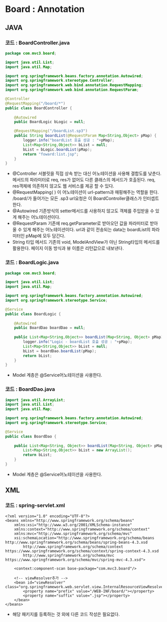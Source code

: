 # Board : Annotation

## JAVA

### 코드 : BoardController.java

```java
package com.mvc3.board;

import java.util.List;
import java.util.Map;

import org.springframework.beans.factory.annotation.Autowired;
import org.springframework.stereotype.Controller;
import org.springframework.web.bind.annotation.RequestMapping;
import org.springframework.web.bind.annotation.RequestParam;

@Controller
@RequestMapping("/board/*")
public class BoardController {
	
	@Autowired
	public BoardLogic bLogic = null;

	@RequestMapping("/boardList.sp3")
	public String boardList(@RequestParam Map<String,Object> pMap) {
		logger.info("boardList 호출 성공 : "+pMap);
		List<Map<String,Object>> bList = null;
		bList = bLogic.boardList(pMap);
		return "foward:list.jsp";
	}
}
```

* @Controller  서블릿을 직접 상속 받는 대신 어노테이션을 사용해 결합도를 낮춘다. 메서드의 파라미터로 req, res가 없어도 다른 클래스의 메서드가 호출된다. req, res객체에 의존하지 않고도 웹 서비스를 제공 할 수 있다.
* @RequestMapping\( \) 이 어노테이션이 url-pattern과 매핑해주는 역할을 한다. /board/가 들어가는 모든 .sp3 url요청은 이 BoardController클래스가 인터셉트한다.
* @Autowired 기존방식의 setter메서드를 사용하지 않고도 객체를 주입받을 수 있게 해주는 어노테이션이다.
* @RequestParam 기존에 req.getParameter로 받아오던 값을 파라미터로 받아올 수 있게 해주는 어노테이션이다. url과 같이 전송되는 data는 boardList의 파라미터인 pMap에 모두 담긴다.
* String 타입 메서드 기존의 void, ModelAndView가 아닌 String타입의 메서드를 활용한다. 페이지 이동 방식과 뷰 이름은 리턴값으로 내보낸다.

### 코드 : BoardLogic.java

```java
package com.mvc3.board;

import java.util.List;
import java.util.Map;

import org.springframework.beans.factory.annotation.Autowired;
import org.springframework.stereotype.Service;

@Service
public class BoardLogic {
	
	@Autowired
	public BoardDao boardDao = null;
	
	public List<Map<String,Object>> boardList(Map<String, Object> pMap) {
		logger.info("Logic - boardList 호출 성공 : "+pMap);
		List<Map<String,Object>> bList = null;
		bList = boardDao.boardList(pMap);
		return bList;
	}
}
```

* Model 계층은 @Service어노테이션을 사용한다.

### 코드 : BoardDao.java

```java
import java.util.ArrayList;
import java.util.List;
import java.util.Map;

import org.springframework.beans.factory.annotation.Autowired;
import org.springframework.stereotype.Service;

@Service
public class BoardDao {
	
	public List<Map<String, Object>> boardList(Map<String, Object> pMap) {
		List<Map<String,Object>> bList = new ArrayList();
		return bList;
	}
}
```

* Model 계층은 @Service어노테이션을 사용한다.

## XML

### 코드 : spring-servlet.xml

```markup
<?xml version="1.0" encoding="UTF-8"?>
<beans xmlns="http://www.springframework.org/schema/beans"
	xmlns:xsi="http://www.w3.org/2001/XMLSchema-instance"
	xmlns:context="http://www.springframework.org/schema/context"
	xmlns:mvc="http://www.springframework.org/schema/mvc"
	xsi:schemaLocation="http://www.springframework.org/schema/beans http://www.springframework.org/schema/beans/spring-beans-4.3.xsd
		http://www.springframework.org/schema/context https://www.springframework.org/schema/context/spring-context-4.3.xsd
		http://www.springframework.org/schema/mvc https://www.springframework.org/schema/mvc/spring-mvc-4.3.xsd">
		
	<context:component-scan base-package="com.mvc3.board"/>
	
	<!-- viewResolver추가 -->
	<bean id="viewResolver" class="org.springframework.web.servlet.view.InternalResourceViewResolver">
		<property name="prefix" value="/WEB-INF/board/"></property>
		<property name="suffix" value=".jsp"></property>
	</bean>
</beans>
```

* 해당 패키지를 등록하는 것 외에 다른 코드 작성은 필요없다.

